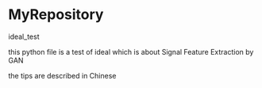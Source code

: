 # MyRepository
ideal_test

this python file is a test of ideal which is about Signal Feature Extraction by GAN

the tips are described in Chinese
